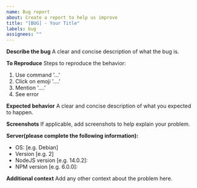 ```yaml
---
name: Bug report
about: Create a report to help us improve
title: "[BUG] - Your Title"
labels: bug
assignees: ""
---
```


**Describe the bug**
A clear and concise description of what the bug is.

**To Reproduce**
Steps to reproduce the behavior:

1. Use command '...'
2. Click on emoji '....'
3. Mention '....'
4. See error

**Expected behavior**
A clear and concise description of what you expected to happen.

**Screenshots**
If applicable, add screenshots to help explain your problem.

**Server(please complete the following information):**

- OS: [e.g. Debian]
- Version [e.g. 2]
- NodeJS version [e.g. 14.0.2]:
- NPM version [e.g. 6.0.0]:

**Additional context**
Add any other context about the problem here.
